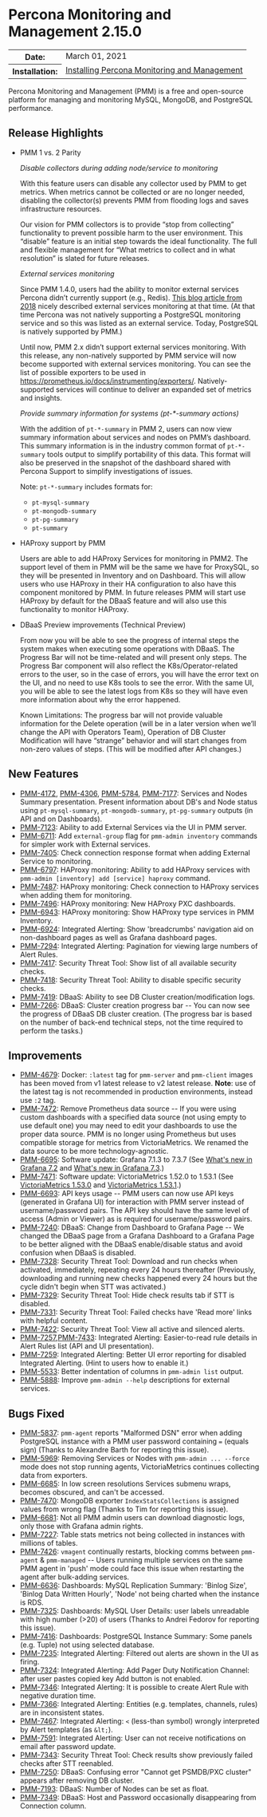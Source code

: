 # Percona Monitoring and Management 2.15.0

<table class="docutils field-list" frame="void" rules="none">
  <colgroup>
    <col class="field-name">
    <col class="field-body">
  </colgroup>
  <tbody valign="top">
    <tr class="field-odd field">
      <th class="field-name">Date:</th>
      <td class="field-body">March 01, 2021</td>
    </tr>
    <tr class="field-even field">
      <th class="field-name">Installation:</th>
      <td class="field-body">
        <a class="reference external" href="https://www.percona.com/software/pmm/quickstart">Installing Percona Monitoring and Management</a></td>
    </tr>
  </tbody>
</table>

Percona Monitoring and Management (PMM) is a free and open-source platform for managing and monitoring MySQL, MongoDB, and PostgreSQL performance.

## Release Highlights

- PMM 1 vs. 2 Parity

	_Disable collectors during adding node/service to monitoring_

	With this feature users can disable any collector used by PMM to get metrics. When metrics cannot be collected or are no longer needed, disabling the collector(s) prevents PMM from flooding logs and saves infrastructure resources.

	Our vision for PMM collectors is to provide “stop from collecting” functionality to prevent possible harm to the user environment. This “disable” feature is an initial step towards the ideal functionality. The full and flexible management for “What metrics to collect and in what resolution” is slated for future releases.

	_External services monitoring_

	Since PMM 1.4.0, users had the ability to monitor external services Percona didn’t currently support (e.g., Redis). [This blog article from 2018](https://www.percona.com/blog/2018/02/12/percona-monitoring-management-pmm-support-external-monitoring-services-yes/) nicely described external services monitoring at that time. (At that time Percona was not natively supporting a PostgreSQL monitoring service and so this was listed as an external service. Today, PostgreSQL is natively supported by PMM.)

	Until now, PMM 2.x didn’t support external services monitoring. With this release, any non-natively supported by PMM service will now become supported with external services monitoring. You can see the list of possible exporters to be used in <https://prometheus.io/docs/instrumenting/exporters/>. Natively-supported services will continue to deliver an expanded set of metrics and insights.

	_Provide summary information for  systems  (pt-*-summary actions)_

	With the addition of `pt-*-summary` in PMM 2, users can now view summary information about services and nodes on PMM’s dashboard. This summary information is in the industry common format of `pt-*-summary` tools output to simplify portability of this data. This format will also be preserved in the snapshot of the dashboard shared with Percona Support to simplify investigations of issues.

	Note: `pt-*-summary` includes formats for:

	- `pt-mysql-summary`
	- `pt-mongodb-summary`
	- `pt-pg-summary`
	- `pt-summary`

- HAProxy support by PMM

	Users are able to add HAProxy Services for monitoring in PMM2. The support level of them in PMM will be the same we have for ProxySQL, so they will be presented in Inventory and on Dashboard. This will allow users who use HAProxy in their HA configuration to also have this component monitored by PMM. In future releases PMM will start use HAProxy by default for the DBaaS feature and will also use this functionality to monitor HAProxy.

- DBaaS Preview improvements (Technical  Preview)

	From now you will be able to see the progress of internal steps the system makes when executing some operations with DBaaS. The Progress Bar will not be time-related and will present only steps. The Progress Bar component will also reflect the K8s/Operator-related errors to the user, so in the case of errors, you will have the error text on the UI, and no need to use K8s tools to see the error. With the same UI, you will be able to see the latest logs from K8s so they will have even more information about why the error happened.

	Known Limitations: The progress bar will not provide valuable information for the Delete operation (will be in a later version when we’ll change the API with Operators Team), Operation of DB Cluster Modification will have “strange” behavior and will start changes from non-zero values of steps. (This will be modified after API changes.)

## New Features

* [PMM-4172](https://jira.percona.com/browse/PMM-4172), [PMM-4306](https://jira.percona.com/browse/PMM-4306), [PMM-5784](https://jira.percona.com/browse/PMM-5784), [PMM-7177](https://jira.percona.com/browse/PMM-7177): Services and Nodes Summary presentation. Present information about DB's and Node status using `pt-mysql-summary`, `pt-mongodb-summary`, `pt-pg-summary` outputs (in API and on Dashboards).
* [PMM-7123](https://jira.percona.com/browse/PMM-7123): Ability to add External Services via the UI in PMM server.
* [PMM-6711](https://jira.percona.com/browse/PMM-6711): Add `external-group` flag for `pmm-admin inventory` commands for simpler work with External services.
* [PMM-7405](https://jira.percona.com/browse/PMM-7405): Check connection response format when adding External Service to monitoring.
* [PMM-6797](https://jira.percona.com/browse/PMM-6797): HAProxy monitoring: Ability to add HAProxy services with `pmm-admin [inventory] add [service] haproxy` command.
* [PMM-7487](https://jira.percona.com/browse/PMM-7487): HAProxy monitoring: Check connection to HAProxy services when adding them for monitoring.
* [PMM-7496](https://jira.percona.com/browse/PMM-7496): HAProxy monitoring: New HAProxy PXC dashboards.
* [PMM-6943](https://jira.percona.com/browse/PMM-6943): HAProxy monitoring: Show HAProxy type services in PMM Inventory.
* [PMM-6924](https://jira.percona.com/browse/PMM-6924): Integrated Alerting: Show 'breadcrumbs' navigation aid on non-dashboard pages as well as Grafana dashboard pages.
* [PMM-7294](https://jira.percona.com/browse/PMM-7294): Integrated Alerting: Pagination for viewing large numbers of Alert Rules.
* [PMM-7417](https://jira.percona.com/browse/PMM-7417): Security Threat Tool: Show list of all available security checks.
* [PMM-7418](https://jira.percona.com/browse/PMM-7418): Security Threat Tool: Ability to disable specific security checks.
* [PMM-7419](https://jira.percona.com/browse/PMM-7419): DBaaS: Ability to see DB Cluster creation/modification logs.
* [PMM-7266](https://jira.percona.com/browse/PMM-7266): DBaaS: Cluster creation progress bar -- You can now see the progress of DBaaS DB cluster creation. (The progress bar is based on the number of back-end technical steps, not the time required to perform the tasks.)



## Improvements

* [PMM-4679](https://jira.percona.com/browse/PMM-4679): Docker: `:latest` tag for `pmm-server` and `pmm-client` images has been moved from v1 latest release to v2 latest release.  **Note**: use of the latest tag is not recommended in production environments, instead use `:2` tag.
* [PMM-7472](https://jira.percona.com/browse/PMM-7472): Remove Prometheus data source -- If you were using custom dashboards with a specified data source (not using empty to use default one) you may need to edit your dashboards to use the proper data source. PMM is no longer using Prometheus but uses compatible storage for metrics from VictoriaMetrics. We renamed the data source to be more technology-agnostic.
* [PMM-6695](https://jira.percona.com/browse/PMM-6695): Software update: Grafana 7.1.3 to 7.3.7 (See [What's new in Grafana 7.2](https://grafana.com/docs/grafana/latest/whatsnew/whats-new-in-v7-2) and [What's new in Grafana 7.3](https://grafana.com/docs/grafana/latest/whatsnew/whats-new-in-v7-3/).)
* [PMM-7471](https://jira.percona.com/browse/PMM-7471): Software update: VictoriaMetrics 1.52.0 to 1.53.1 (See [VictoriaMetrics 1.53.0](https://github.com/VictoriaMetrics/VictoriaMetrics/releases/tag/v1.53.0) and [VictoriaMetrics 1.53.1](https://github.com/VictoriaMetrics/VictoriaMetrics/releases/tag/v1.53.1).)
* [PMM-6693](https://jira.percona.com/browse/PMM-6693): API keys usage -- PMM users can now use API keys (generated in Grafana UI) for interaction with PMM server instead of username/password pairs. The API key should have the same level of access (Admin or Viewer) as is required for username/password pairs.
* [PMM-7240](https://jira.percona.com/browse/PMM-7240): DBaaS: Change from Dashboard to Grafana Page -- We changed the DBaaS page from a Grafana Dashboard to a Grafana Page to be better aligned with the DBaaS enable/disable status and avoid confusion when DBaaS is disabled.
* [PMM-7328](https://jira.percona.com/browse/PMM-7328): Security Threat Tool: Download and run checks when activated, immediately, repeating every 24 hours thereafter (Previously, downloading and running new checks happened every 24 hours but the cycle didn't begin when STT was activated.)
* [PMM-7329](https://jira.percona.com/browse/PMM-7329): Security Threat Tool: Hide check results tab if STT is disabled.
* [PMM-7331](https://jira.percona.com/browse/PMM-7331): Security Threat Tool: Failed checks have 'Read more' links with helpful content.
* [PMM-7422](https://jira.percona.com/browse/PMM-7422): Security Threat Tool: View all active and silenced alerts.
* [PMM-7257](https://jira.percona.com/browse/PMM-7257),[PMM-7433](https://jira.percona.com/browse/PMM-7433): Integrated Alerting: Easier-to-read rule details in Alert Rules list (API and UI presentation).
* [PMM-7259](https://jira.percona.com/browse/PMM-7259): Integrated Alerting: Better UI error reporting for disabled Integrated Alerting. (Hint to users how to enable it.)
* [PMM-5533](https://jira.percona.com/browse/PMM-5533): Better indentation of columns in `pmm-admin list` output.
* [PMM-5888](https://jira.percona.com/browse/PMM-5888): Improve `pmm-admin --help` descriptions for external services.



## Bugs Fixed

* [PMM-5837](https://jira.percona.com/browse/PMM-5837): `pmm-agent` reports "Malformed DSN" error when adding PostgreSQL instance with a PMM user password containing `=` (equals sign) (Thanks to Alexandre Barth for reporting this issue).
* [PMM-5969](https://jira.percona.com/browse/PMM-5969): Removing Services or Nodes with `pmm-admin ... --force` mode does not stop running agents, VictoriaMetrics continues collecting data from exporters.
* [PMM-6685](https://jira.percona.com/browse/PMM-6685): In low screen resolutions Services submenu wraps, becomes obscured, and can't be accessed.
* [PMM-7470](https://jira.percona.com/browse/PMM-7470): MongoDB exporter `IndexStatsCollections` is assigned values from wrong flag (Thanks to Tim for reporting this issue).
* [PMM-6681](https://jira.percona.com/browse/PMM-6681): Not all PMM admin users can download diagnostic logs, only those with Grafana admin rights.
* [PMM-7227](https://jira.percona.com/browse/PMM-7227): Table stats metrics not being collected in instances with millions of tables.
* [PMM-7426](https://jira.percona.com/browse/PMM-7426): `vmagent` continually restarts, blocking comms between `pmm-agent` & `pmm-managed` -- Users running multiple services on the same PMM agent in 'push' mode could face this issue when restarting the agent after bulk-adding services.
* [PMM-6636](https://jira.percona.com/browse/PMM-6636): Dashboards: MySQL Replication Summary: 'Binlog Size', 'Binlog Data Written Hourly', 'Node' not being charted when the instance is RDS.
* [PMM-7325](https://jira.percona.com/browse/PMM-7325): Dashboards: MySQL User Details: user labels unreadable with high number (>20) of users (Thanks to Andrei Fedorov for reporting this issue).
* [PMM-7416](https://jira.percona.com/browse/PMM-7416): Dashboards: PostgreSQL Instance Summary: Some panels (e.g. Tuple) not using selected database.
* [PMM-7235](https://jira.percona.com/browse/PMM-7235): Integrated Alerting: Filtered out alerts are shown in the UI as firing.
* [PMM-7324](https://jira.percona.com/browse/PMM-7324): Integrated Alerting: Add Pager Duty Notification Channel: after user pastes copied key Add button is not enabled.
* [PMM-7346](https://jira.percona.com/browse/PMM-7346): Integrated Alerting: It is possible to create Alert Rule with negative duration time.
* [PMM-7366](https://jira.percona.com/browse/PMM-7366): Integrated Alerting: Entities (e.g. templates, channels, rules) are in inconsistent states.
* [PMM-7467](https://jira.percona.com/browse/PMM-7467): Integrated Alerting: `<` (less-than symbol) wrongly interpreted by Alert templates (as `&lt;`).
* [PMM-7591](https://jira.percona.com/browse/PMM-7591): Integrated Alerting: User can not receive notifications on email after password update.
* [PMM-7343](https://jira.percona.com/browse/PMM-7343): Security Threat Tool: Check results show previously failed checks after STT reenabled.
* [PMM-7250](https://jira.percona.com/browse/PMM-7250): DBaaS: Confusing error "Cannot get PSMDB/PXC cluster" appears after removing DB cluster.
* [PMM-7193](https://jira.percona.com/browse/PMM-7193):	DBaaS: Number of Nodes can be set as float.
* [PMM-7349](https://jira.percona.com/browse/PMM-7349): DBaaS: Host and Password occasionally disappearing from Connection column.
